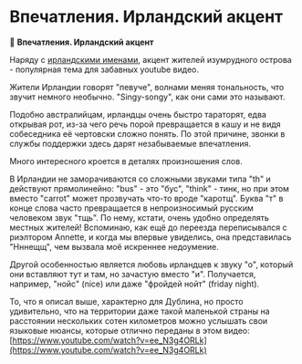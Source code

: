 # Впечатления. Ирландский акцент

👅 **Впечатления. Ирландский акцент**

Наряду с [ирландскими именами](https://t.me/itsgrand/46), акцент жителей изумрудного острова - популярная тема для забавных youtube видео.

Жители Ирландии говорят "певуче", волнами меняя тональность, что звучит немного необычно. "Singy-songy", как они сами это называют.

Подобно австралийцам, ирландцы очень быстро тараторят, едва открывая рот, из-за чего речь порой превращается в кашу и не видя собеседника её чертовски сложно понять. По этой причине, звонки в службы поддержки здесь дарят незабываемые впечатления.

Много интересного кроется в деталях произношения слов.

В Ирландии не заморачиваются со сложными звуками типа "th" и действуют прямолинейно: "bus" - это "бус", "think" - тинк, но при этом вместо "carrot" может прозвучать что-то вроде "каротщ". Буква "т" в конце слова часто превращается в непроизносимый русским человеком звук "тщь". По нему, кстати, очень удобно определять местных жителей! Вспоминаю, как ещё до переезда переписывался с риэлтором Annette, и когда мы впервые увиделись, она представилась "Нннещщ", чем вызвала моё искреннее недоумение.

Другой особенностью является любовь ирландцев к звуку "о", который они вставляют тут и там, но зачастую вместо "и". Получается, например, "нойс" (nice) или даже "фройдей нойт" (friday night).

То, что я описал выше, характерно для Дублина, но просто удивительно, что на территории даже такой маленькой страны на расстоянии нескольких сотен километров можно услышать свои языковые нюансы, которые отлично переданы в этом видео:  [https://www.youtube.com/watch?v=ee_N3g4ORLk](https://www.youtube.com/watch?v=ee_N3g4ORLk)